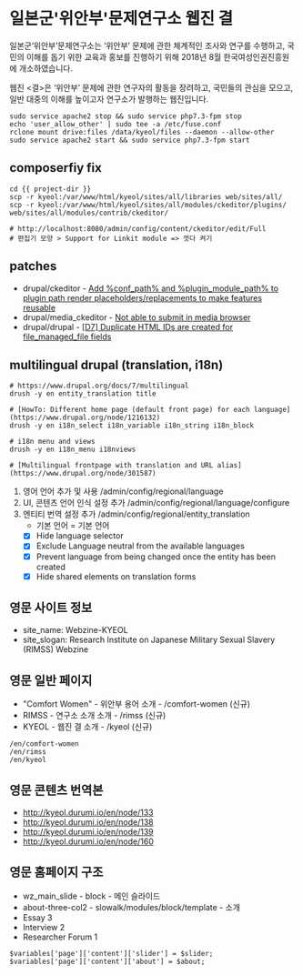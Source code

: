 # 일본군'위안부'문제연구소 웹진 결

일본군‘위안부’문제연구소는 ‘위안부’ 문제에 관한 체계적인 조사와 연구를 수행하고, 국민의 이해를 돕기 위한 교육과 홍보를 진행하기 위해 2018년 8월 한국여성인권진흥원에 개소하였습니다.

웹진 <결>은 ‘위안부’ 문제에 관한 연구자의 활동을 장려하고, 국민들의 관심을 모으고, 일반 대중의 이해를 높이고자 연구소가 발행하는 웹진입니다.

```
sudo service apache2 stop && sudo service php7.3-fpm stop
echo 'user_allow_other' | sudo tee -a /etc/fuse.conf
rclone mount drive:files /data/kyeol/files --daemon --allow-other
sudo service apache2 start && sudo service php7.3-fpm start
```

## composerfiy fix

```
cd {{ project-dir }}
scp -r kyeol:/var/www/html/kyeol/sites/all/libraries web/sites/all/
scp -r kyeol:/var/www/html/kyeol/sites/all/modules/ckeditor/plugins/ web/sites/all/modules/contrib/ckeditor/

# http://localhost:8080/admin/config/content/ckeditor/edit/Full
# 편집기 모양 > Support for Linkit module => 껏다 켜기

```

## patches

- drupal/ckeditor - [Add %conf_path% and %plugin_module_path% to plugin path render placeholders/replacements to make features reusable](https://www.drupal.org/project/ckeditor/issues/2422875)
- drupal/media_ckeditor - [Not able to submit in media browser](https://www.drupal.org/project/media_ckeditor/issues/3164945)
- drupal/drupal - [[D7] Duplicate HTML IDs are created for file_managed_file fields](https://www.drupal.org/project/drupal/issues/2594955)


## multilingual drupal (translation, i18n)

```
# https://www.drupal.org/docs/7/multilingual
drush -y en entity_translation title

# [HowTo: Different home page (default front page) for each language](https://www.drupal.org/node/1216132)
drush -y en i18n_select i18n_variable i18n_string i18n_block

# i18n menu and views
drush -y en i18n_menu i18nviews

# [Multilingual frontpage with translation and URL alias](https://www.drupal.org/node/301587)

```

1. 영어 언어 추가 및 사용 /admin/config/regional/language
2. UI, 콘텐츠 언어 인식 설정 추가 /admin/config/regional/language/configure
3. 엔티티 번역 설정 추가 /admin/config/regional/entity_translation
   - 기본 언어 = 기본 언어
   - [x] Hide language selector
   - [x] Exclude Language neutral from the available languages
   - [x] Prevent language from being changed once the entity has been created
   - [x] Hide shared elements on translation forms

## 영문 사이트 정보

- site_name: Webzine-KYEOL
- site_slogan: Research Institute on Japanese Military Sexual Slavery (RIMSS) Webzine

## 영문 일반 페이지

- "Comfort Women" - 위안부 용어 소개 - /comfort-women (신규)
- RIMSS - 연구소 소개 소개 - /rimss (신규)
- KYEOL - 웹진 결 소개 - /kyeol (신규)

```
/en/comfort-women
/en/rimss
/en/kyeol
```

## 영문 콘텐츠 번역본

- http://kyeol.durumi.io/en/node/133
- http://kyeol.durumi.io/en/node/138
- http://kyeol.durumi.io/en/node/139
- http://kyeol.durumi.io/en/node/160

## 영문 홈페이지 구조

- wz_main_slide - block - 메인 슬라이드
- about-three-col2 - slowalk/modules/block/template - 소개
- Essay 3
- Interview 2
- Researcher Forum 1

```
$variables['page']['content']['slider'] = $slider;
$variables['page']['content']['about'] = $about;
```
